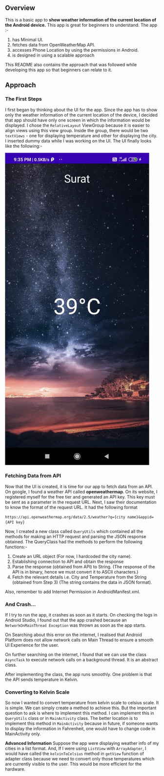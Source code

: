 ## Overview
This is a basic app to **show weather information of the current location of the Android device.** This app is great for beginners to understand. The app :-
1.  has Minimal UI.
2.  fetches data from OpenWeatherMap API.
3.  accesses Phone Location by using the permissions in Android.
4. is designed in using a scalable approach

This README also contains the approach that was followed while developing this app so that beginners can relate to it.  
## Approach
### The First Steps
I first began by thinking about the UI for the app. Since the app has to show only the weather information of the current location of the device, I decided that app should have only one screen in which the information would be displayed. 
I chose the ```RelativeLayout``` ViewGroup because it is easier to align views using this view group. Inside the group, there would be two ```textViews``` - one for displaying temperature and other for displaying the city.  I inserted dummy data while I was working on the UI. The UI finally looks like the following:- 

![UI](https://github.com/shivamag00/AndroidApps/blob/WeatherUI/WeatherReport/Images/UI.jpg)

### Fetching Data from API
Now that the UI is created, it is time for our app to fetch data from an API. On google, I found a weather API called **openweathermap**. On its website, I registered myself for the free tier and generated an API key. This key must be sent as a parameter in the request URL. Next, I saw their documentation to know the format of the request URL. It had the following format

``https://api.openweathermap.org/data/2.5/weather?q={city name}&appid={API key}``

Now, I created a new class called ``QueryUtils`` which contained all the methods for making an HTTP request and parsing the JSON response obtained. The QueryClass had the methods to perform the following functions:-
1. Create an URL object (For now, I hardcoded the city name).
2. Establishing connection to API and obtain the response
3. Parse the response (obtained from API) to String. (The response of the API is in binary, hence we must convert it to ASCII characters.)
4. Fetch the relevant details i.e. City and Temperature from the String (obtained from Step 3) (The string contains the data in JSON format). 

Also, remember to add Internet Permission in AndroidManifest.xml.

### And Crash...
If I try to run the app, it crashes as soon as it starts. On checking the logs in Android Studio, I found out that the app crashed because an ``NetworkOnMainThread Exception`` was thrown as soon as the app starts.

On Searching about this error on the internet, I realised that Android Platform does not allow network calls on Main Thread to ensure a smooth UI Experience for the user. 
 
On further searching on the internet, I found that we can use the class ``AsyncTask`` to execute network calls on a background thread. It is an abstract class. 

After implementing the class, the app runs smoothly. One problem is that the API sends temperature in Kelvin.

### Converting to Kelvin Scale 
So now I wanted to convert temperature from kelvin scale to celsius scale. It is simple. We can simply create a method to achieve this. But the important question to ask is where to implement this method. I can implement this in ``QueryUtils`` class or in ``MainActivity`` class. The better location is to implement this method in ``MainActivity`` because in future, if someone wants to display the information in Fahrenheit, one would have to change code in MainActivity only. 

**Advanced Information**
Suppose the app were displaying weather info of my cities in a list format. And, If I were using ``ListView`` with ``ArrayAdapter``, I would have called the ``kelvinToCelsius`` method in ``getView`` function of adapter class because we need to convert only those temperatures which are currently visible to the user. This would be more efficient for the hardware.